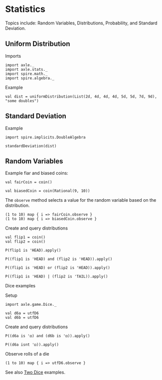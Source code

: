 
Statistics
==========

Topics include: Random Variables, Distributions, Probability, and Standard Deviation.

Uniform Distribution
--------------------

Imports

```book
import axle._
import axle.stats._
import spire.math._
import spire.algebra._
```

Example

```book
val dist = uniformDistribution(List(2d, 4d, 4d, 4d, 5d, 5d, 7d, 9d), "some doubles")
```

Standard Deviation
------------------

Example

```book
import spire.implicits.DoubleAlgebra

standardDeviation(dist)
```

Random Variables
----------------

Example fiar and biased coins:

```book
val fairCoin = coin()

val biasedCoin = coin(Rational(9, 10))
```

The `observe` method selects a value for the random variable based on the distribution.

```book
(1 to 10) map { i => fairCoin.observe }
(1 to 10) map { i => biasedCoin.observe }
```

Create and query distributions

```book
val flip1 = coin()
val flip2 = coin()

P(flip1 is 'HEAD).apply()

P((flip1 is 'HEAD) and (flip2 is 'HEAD)).apply()

P((flip1 is 'HEAD) or (flip2 is 'HEAD)).apply()

P((flip1 is 'HEAD) | (flip2 is 'TAIL)).apply()
```

Dice examples

Setup

```book
import axle.game.Dice._

val d6a = utfD6
val d6b = utfD6
```

Create and query distributions

```book
P((d6a is '⚃) and (d6b is '⚃)).apply()

P((d6a isnt '⚃)).apply()
```

Observe rolls of a die

```
(1 to 10) map { i => utfD6.observe }
```

See also <a href="TwoDice.md">Two Dice</a> examples.
